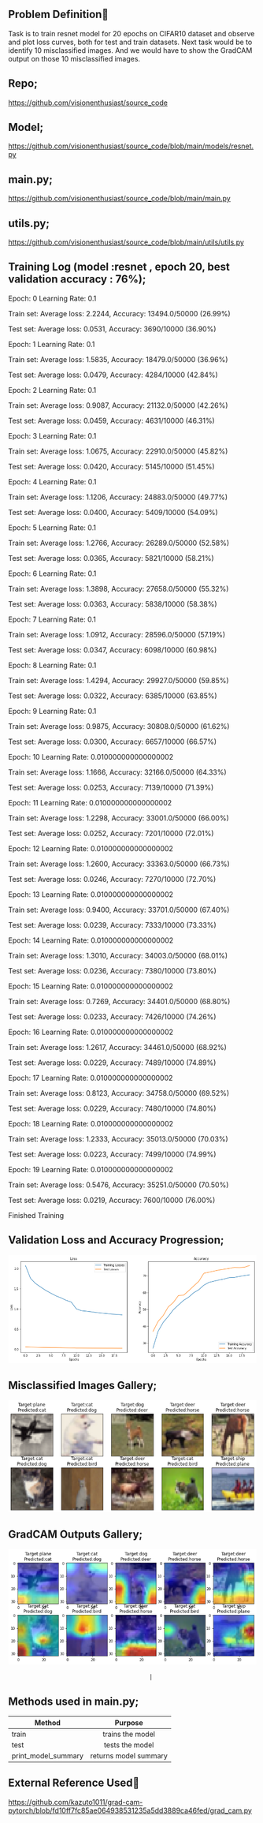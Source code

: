 ## Problem Definition&#x1F537;

Task is to train resnet model for 20 epochs on CIFAR10 dataset and observe and plot loss curves, both for test and train datasets. Next task would be to identify 10 misclassified images. And we would have to show the GradCAM output on those 10 misclassified images.



## Repo;

https://github.com/visionenthusiast/source_code



## Model;

https://github.com/visionenthusiast/source_code/blob/main/models/resnet.py


## main.py;

https://github.com/visionenthusiast/source_code/blob/main/main.py



## utils.py;

https://github.com/visionenthusiast/source_code/blob/main/utils/utils.py



## Training Log (model :resnet , epoch 20, best validation accuracy : 76%);

Epoch:  0 Learning Rate:  0.1

Train set: Average loss: 2.2244, Accuracy: 13494.0/50000 (26.99%)


Test set: Average loss: 0.0531, Accuracy: 3690/10000 (36.90%)

Epoch:  1 Learning Rate:  0.1

Train set: Average loss: 1.5835, Accuracy: 18479.0/50000 (36.96%)


Test set: Average loss: 0.0479, Accuracy: 4284/10000 (42.84%)

Epoch:  2 Learning Rate:  0.1

Train set: Average loss: 0.9087, Accuracy: 21132.0/50000 (42.26%)


Test set: Average loss: 0.0459, Accuracy: 4631/10000 (46.31%)

Epoch:  3 Learning Rate:  0.1

Train set: Average loss: 1.0675, Accuracy: 22910.0/50000 (45.82%)


Test set: Average loss: 0.0420, Accuracy: 5145/10000 (51.45%)

Epoch:  4 Learning Rate:  0.1

Train set: Average loss: 1.1206, Accuracy: 24883.0/50000 (49.77%)


Test set: Average loss: 0.0400, Accuracy: 5409/10000 (54.09%)

Epoch:  5 Learning Rate:  0.1

Train set: Average loss: 1.2766, Accuracy: 26289.0/50000 (52.58%)


Test set: Average loss: 0.0365, Accuracy: 5821/10000 (58.21%)

Epoch:  6 Learning Rate:  0.1

Train set: Average loss: 1.3898, Accuracy: 27658.0/50000 (55.32%)


Test set: Average loss: 0.0363, Accuracy: 5838/10000 (58.38%)

Epoch:  7 Learning Rate:  0.1

Train set: Average loss: 1.0912, Accuracy: 28596.0/50000 (57.19%)


Test set: Average loss: 0.0347, Accuracy: 6098/10000 (60.98%)

Epoch:  8 Learning Rate:  0.1

Train set: Average loss: 1.4294, Accuracy: 29927.0/50000 (59.85%)


Test set: Average loss: 0.0322, Accuracy: 6385/10000 (63.85%)

Epoch:  9 Learning Rate:  0.1

Train set: Average loss: 0.9875, Accuracy: 30808.0/50000 (61.62%)


Test set: Average loss: 0.0300, Accuracy: 6657/10000 (66.57%)

Epoch:  10 Learning Rate:  0.010000000000000002

Train set: Average loss: 1.1666, Accuracy: 32166.0/50000 (64.33%)


Test set: Average loss: 0.0253, Accuracy: 7139/10000 (71.39%)

Epoch:  11 Learning Rate:  0.010000000000000002

Train set: Average loss: 1.2298, Accuracy: 33001.0/50000 (66.00%)


Test set: Average loss: 0.0252, Accuracy: 7201/10000 (72.01%)

Epoch:  12 Learning Rate:  0.010000000000000002

Train set: Average loss: 1.2600, Accuracy: 33363.0/50000 (66.73%)


Test set: Average loss: 0.0246, Accuracy: 7270/10000 (72.70%)

Epoch:  13 Learning Rate:  0.010000000000000002

Train set: Average loss: 0.9400, Accuracy: 33701.0/50000 (67.40%)


Test set: Average loss: 0.0239, Accuracy: 7333/10000 (73.33%)

Epoch:  14 Learning Rate:  0.010000000000000002

Train set: Average loss: 1.3010, Accuracy: 34003.0/50000 (68.01%)


Test set: Average loss: 0.0236, Accuracy: 7380/10000 (73.80%)

Epoch:  15 Learning Rate:  0.010000000000000002

Train set: Average loss: 0.7269, Accuracy: 34401.0/50000 (68.80%)


Test set: Average loss: 0.0233, Accuracy: 7426/10000 (74.26%)

Epoch:  16 Learning Rate:  0.010000000000000002

Train set: Average loss: 1.2617, Accuracy: 34461.0/50000 (68.92%)


Test set: Average loss: 0.0229, Accuracy: 7489/10000 (74.89%)

Epoch:  17 Learning Rate:  0.010000000000000002

Train set: Average loss: 0.8123, Accuracy: 34758.0/50000 (69.52%)


Test set: Average loss: 0.0229, Accuracy: 7480/10000 (74.80%)

Epoch:  18 Learning Rate:  0.010000000000000002

Train set: Average loss: 1.2333, Accuracy: 35013.0/50000 (70.03%)


Test set: Average loss: 0.0223, Accuracy: 7499/10000 (74.99%)

Epoch:  19 Learning Rate:  0.010000000000000002

Train set: Average loss: 0.5476, Accuracy: 35251.0/50000 (70.50%)


Test set: Average loss: 0.0219, Accuracy: 7600/10000 (76.00%)

Finished Training



## Validation Loss and Accuracy Progression;

![image](https://github.com/visionenthusiast/EVA8/blob/main/Session_7/images/training:test%20accuracy.png)

## Misclassified Images Gallery;

![image](https://github.com/visionenthusiast/EVA8/blob/main/Session_7/images/misclassified.png)

## GradCAM Outputs Gallery;

![image](https://github.com/visionenthusiast/EVA8/blob/main/Session_7/images/Gradcam.png)



                                            |
## Methods used in main.py;

| Method                             | Purpose                                                            |
| ---------------------------------- |:------------------------------------------------------------------:|
| train                              | trains the model                                                   |
| test                               | tests the model                                                    |
| print_model_summary                | returns model summary                                              |                                                 |

## External Reference Used&#x1F537;

https://github.com/kazuto1011/grad-cam-pytorch/blob/fd10ff7fc85ae064938531235a5dd3889ca46fed/grad_cam.py
